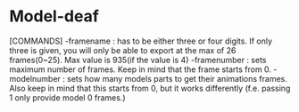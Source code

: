 # Model-deaf

[COMMANDS]
-framename : has to be either three or four digits. If only three is given, you will only be able to export at the max of 26 frames(0~25). Max value is 935(if the value is 4)
-framenumber : sets maximum number of frames. Keep in mind that the frame starts from 0.
-modelnumber : sets how many models parts to get their animations frames. Also keep in mind that this starts from 0, but it works differently (f.e. passing 1 only provide model 0 frames.)
